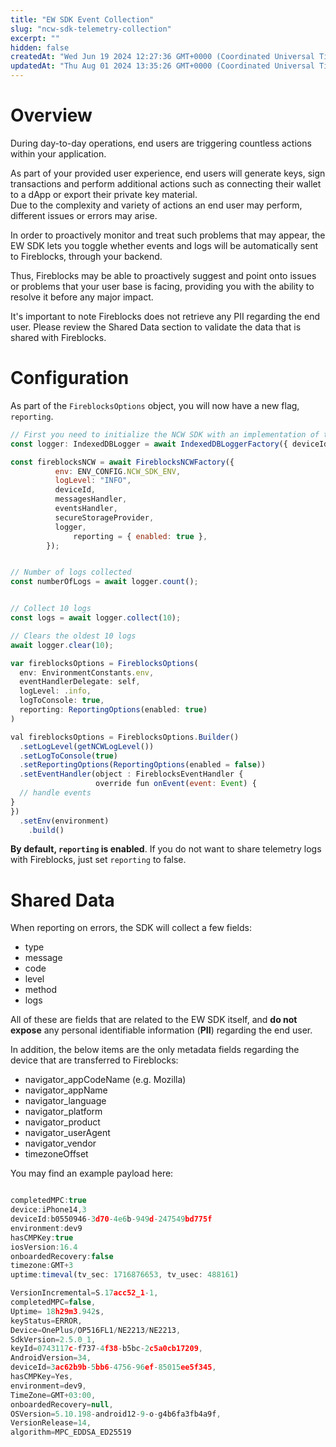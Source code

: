 ```yaml
---
title: "EW SDK Event Collection"
slug: "ncw-sdk-telemetry-collection"
excerpt: ""
hidden: false
createdAt: "Wed Jun 19 2024 12:27:36 GMT+0000 (Coordinated Universal Time)"
updatedAt: "Thu Aug 01 2024 13:35:26 GMT+0000 (Coordinated Universal Time)"
---
```

# Overview

During day-to-day operations, end users are triggering countless actions within your application. 

As part of your provided user experience, end users will generate keys, sign transactions and perform additional actions such as connecting their wallet to a dApp or export their private key material.  
Due to the complexity and variety of actions an end user may perform, different issues or errors may arise.

In order to proactively monitor and treat such problems that may appear, the EW SDK lets you toggle whether events and logs will be automatically sent to Fireblocks, through your backend.

Thus, Fireblocks may be able to proactively suggest and point onto issues or problems that your user base is facing, providing you with the ability to resolve it before any major impact. 

It's important to note Fireblocks does not retrieve any PII regarding the end user. Please review the Shared Data section to validate the data that is shared with Fireblocks.

# Configuration

As part of the `FireblocksOptions` object, you will now have a new flag, `reporting`.

```javascript Web
// First you need to initialize the NCW SDK with an implementation of the looger 
const logger: IndexedDBLogger = await IndexedDBLoggerFactory({ deviceId, logger: ConsoleLoggerFactory() });

const fireblocksNCW = await FireblocksNCWFactory({
          env: ENV_CONFIG.NCW_SDK_ENV,
          logLevel: "INFO",
          deviceId,
          messagesHandler,
          eventsHandler,
          secureStorageProvider,
          logger,
		      reporting = { enabled: true },
        });


// Number of logs collected
const numberOfLogs = await logger.count();


// Collect 10 logs 
const logs = await logger.collect(10);

// Clears the oldest 10 logs
await logger.clear(10);

```
```javascript iOS
var fireblocksOptions = FireblocksOptions(
  env: EnvironmentConstants.env,
  eventHandlerDelegate: self,
  logLevel: .info,
  logToConsole: true,
  reporting: ReportingOptions(enabled: true)
)
```
```javascript Android
val fireblocksOptions = FireblocksOptions.Builder()
  .setLogLevel(getNCWLogLevel())
  .setLogToConsole(true)
  .setReportingOptions(ReportingOptions(enabled = false))
  .setEventHandler(object : FireblocksEventHandler {
                   override fun onEvent(event: Event) {
  // handle events
}
})
  .setEnv(environment)
    .build()
```

**By default, `reporting` is enabled**. If you do not want to share telemetry logs with Fireblocks, just set `reporting` to false.

# Shared Data

When reporting on errors, the SDK will collect a few fields:

- type
- message
- code
- level
- method
- logs

All of these are fields that are related to the EW SDK itself, and **do not expose** any personal identifiable information (**PII**) regarding the end user.

In addition, the below items are the only metadata fields regarding the device that are transferred to Fireblocks:

- navigator_appCodeName (e.g. Mozilla)
- navigator_appName
- navigator_language
- navigator_platform
- navigator_product
- navigator_userAgent
- navigator_vendor
- timezoneOffset

You may find an example payload here:

```javascript Web

```
```javascript iOS
completedMPC:true
device:iPhone14,3
deviceId:b0550946-3d70-4e6b-949d-247549bd775f
environment:dev9
hasCMPKey:true
iosVersion:16.4
onboardedRecovery:false
timezone:GMT+3
uptime:timeval(tv_sec: 1716876653, tv_usec: 488161)
```
```javascript Android
VersionIncremental=S.17acc52_1-1, 
completedMPC=false, 
Uptime= 18h29m3.942s, 
keyStatus=ERROR, 
Device=OnePlus/OP516FL1/NE2213/NE2213, 
SdkVersion=2.5.0_1, 
keyId=0743117c-f737-4f38-b5bc-2c5a0cb17209, 
AndroidVersion=34, 
deviceId=3ac62b9b-5bb6-4756-96ef-85015ee5f345, 
hasCMPKey=Yes, 
environment=dev9, 
TimeZone=GMT+03:00, 
onboardedRecovery=null, 
OSVersion=5.10.198-android12-9-o-g4b6fa3fb4a9f, 
VersionRelease=14, 
algorithm=MPC_EDDSA_ED25519
```
